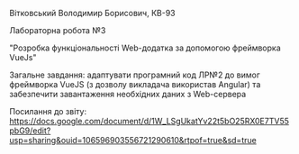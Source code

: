 Вітковський Володимир Борисович, КВ-93

Лабораторна робота №3

"Розробка функціональності Web-додатка за допомогою фреймворка VueJs"


Загальне завдання: адаптувати програмний код ЛР№2 до вимог фреймворка VueJS (з дозволу викладача використав Angular) та забезпечити завантаження необхідних даних з Web-сервера 

Посилання до звіту: https://docs.google.com/document/d/1W_LSgUkatYv22t5bO25RX0E7TV55pbG9/edit?usp=sharing&ouid=106596903556721290610&rtpof=true&sd=true
